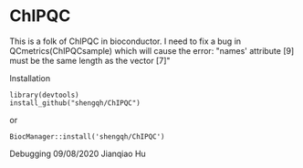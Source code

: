 # ChIPQC

This is a folk of ChIPQC in bioconductor. I need to fix a bug in QCmetrics(ChIPQCsample) which will cause the error: "names' attribute [9] must be the same length as the vector [7]"

Installation
```
library(devtools)
install_github("shengqh/ChIPQC")
```
or
```
BiocManager::install('shengqh/ChIPQC')
```


Debugging 09/08/2020 Jianqiao Hu
